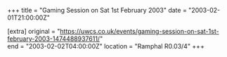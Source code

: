 +++
title = "Gaming Session on Sat 1st February 2003"
date = "2003-02-01T21:00:00Z"

[extra]
original = "https://uwcs.co.uk/events/gaming-session-on-sat-1st-february-2003-1474488937611/"    
end = "2003-02-02T04:00:00Z"
location = "Ramphal R0.03/4"
+++



